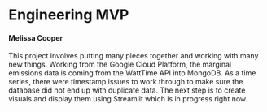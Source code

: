 # Engineering MVP

#### Melissa Cooper

This project involves putting many pieces together and working with many new things. Working from the Google Cloud Platform, the marginal emissions data is coming from the WattTime API into MongoDB. As a time series, there were timestamp issues to work through to make sure the database did not end up with duplicate data. The next step is to create visuals and display them using Streamlit which is in progress right now.

